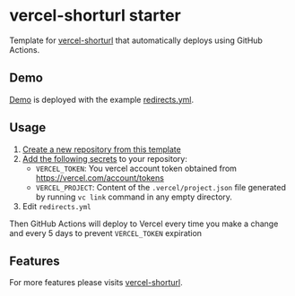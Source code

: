 # vercel-shorturl starter

Template for [vercel-shorturl](https://github.com/ThewApp/vercel-shorturl) that automatically deploys using GitHub Actions.

## Demo

[Demo](https://vercel-shorturl-starter.vercel.app) is deployed with the example [redirects.yml](redirects.yml).

## Usage

1. [Create a new repository from this template](https://github.com/ThewApp/vercel-shorturl-starter/generate)
1. [Add the following secrets](https://docs.github.com/en/actions/configuring-and-managing-workflows/creating-and-storing-encrypted-secrets#creating-encrypted-secrets-for-a-repository) to your repository:
   - `VERCEL_TOKEN`: You vercel account token obtained from https://vercel.com/account/tokens
   - `VERCEL_PROJECT`: Content of the `.vercel/project.json` file generated by running `vc link` command in any empty directory.
1. Edit `redirects.yml`

Then GitHub Actions will deploy to Vercel every time you make a change and every 5 days to prevent `VERCEL_TOKEN` expiration

## Features

For more features please visits [vercel-shorturl](https://github.com/ThewApp/vercel-shorturl#features).